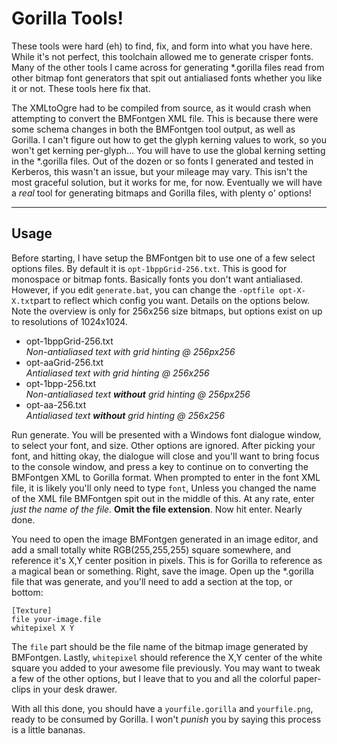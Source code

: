 # Gorilla Tools!
These tools were hard (eh) to find, fix, and form into what you have here. While it's not perfect,
this toolchain allowed me to generate crisper fonts. Many of the other tools I came across for
generating *.gorilla files read from other bitmap font generators that spit out antialiased fonts
whether you like it or not. These tools here fix that.

The XMLtoOgre had to be compiled from source, as it would crash when attempting
to convert the BMFontgen XML file. This is because there were some schema changes in both the
BMFontgen tool output, as well as Gorilla. I can't figure out how to get the glyph kerning
values to work, so you won't get kerning per-glyph... You will have to use the global kerning
setting in the *.gorilla files. Out of the dozen or so fonts I generated and tested in Kerberos,
this wasn't an issue, but your mileage may vary. This isn't the most graceful solution, but it works
for me, for now. Eventually we will have a _real_ tool for generating bitmaps and Gorilla files,
with plenty o' options!

---

## Usage
Before starting, I have setup the BMFontgen bit to use one of a few select options files. By
default it is `opt-1bppGrid-256.txt`.  This is good for monospace or bitmap fonts. 
Basically fonts you don't want antialiased. However, if you edit `generate.bat`, you can 
change the `-optfile opt-X-X.txt`part to reflect which config you want. Details on the options
below. Note the overview is only for 256x256 size bitmaps, but options exist on up to resolutions
of 1024x1024.

  * opt-1bppGrid-256.txt  
    _Non-antialiased text with grid hinting @ 256px256_
  * opt-aaGrid-256.txt  
    _Antialiased text with grid hinting @ 256x256_
  * opt-1bpp-256.txt  
    _Non-antialiased text __without__ grid hinting @ 256px256_
  * opt-aa-256.txt  
    _Antialiased text __without__ grid hinting @ 256x256_
    

Run generate. You will be presented with a Windows font dialogue window, to select your font,
and size. Other options are ignored. After picking your font, and hitting okay, the dialogue will
close and you'll want to bring focus to the console window, and press a key to continue on to
converting the BMFontgen XML to Gorilla format. When prompted to enter in the font XML file, it
is likely you'll only need to type `font`, Unless you changed the name of the XML file BMFontgen
spit out in the middle of this. At any rate, enter _just the name of the file_. __Omit the file
extension__. Now hit enter. Nearly done.

You need to open the image BMFontgen generated in an image editor, and add a small totally white
RGB(255,255,255) square somewhere, and reference it's X,Y center position in pixels. This is for
Gorilla to reference as a magical bean or something. Right, save the image. Open up the *.gorilla
file that was generate, and you'll need to add a section at the top, or bottom:

```
[Texture]
file your-image.file
whitepixel X Y
```

The `file` part should be the file name of the bitmap image generated by BMFontgen. Lastly, `whitepixel`
should reference the X,Y center of the white square you added to your awesome file previously. You may
want to tweak a few of the other options, but I leave that to you and all the colorful paper-clips in
your desk drawer.

With all this done, you should have a `yourfile.gorilla` and `yourfile.png`, ready to be consumed
by Gorilla. I won't _punish_ you by saying this process is a little bananas.